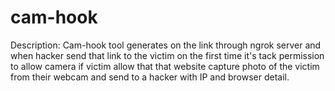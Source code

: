 # cam-hook
Description: Cam-hook tool generates on the link through ngrok server and when hacker send that link to the victim on the first time it's tack permission to allow camera if victim allow that that website capture photo of the victim from their webcam and send to a hacker with IP and browser detail.
